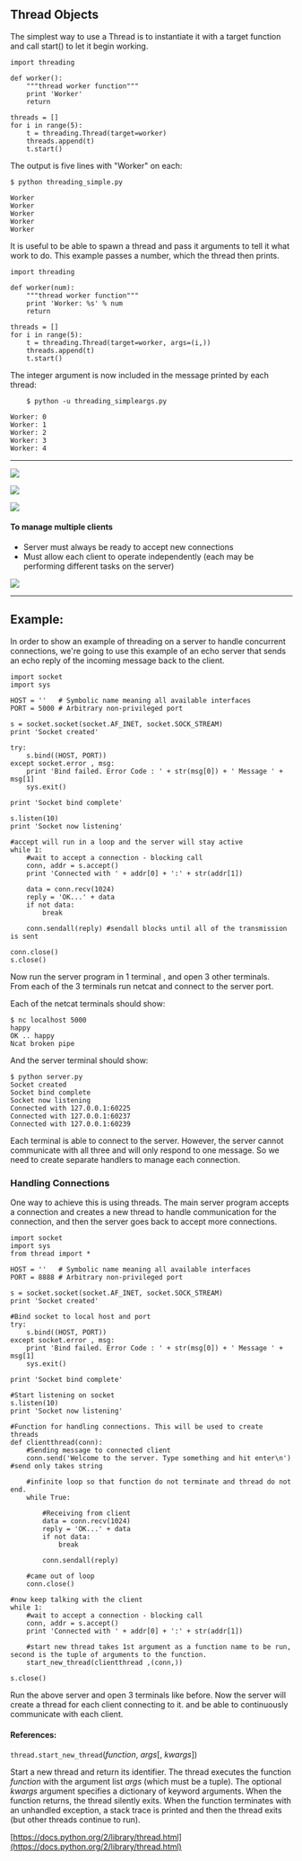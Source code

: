 ## Thread Objects

The simplest way to use a Thread is to instantiate it with a target function and call start\(\) to let it begin working.

```
import threading

def worker():
    """thread worker function"""
    print 'Worker'
    return

threads = []
for i in range(5):
    t = threading.Thread(target=worker)
    threads.append(t)
    t.start()
```

The output is five lines with "Worker" on each:

```
$ python threading_simple.py

Worker
Worker
Worker
Worker
Worker
```

It is useful to be able to spawn a thread and pass it arguments to tell it what work to do. This example passes a number, which the thread then prints.

```
import threading

def worker(num):
    """thread worker function"""
    print 'Worker: %s' % num
    return

threads = []
for i in range(5):
    t = threading.Thread(target=worker, args=(i,))
    threads.append(t)
    t.start()
```

The integer argument is now included in the message printed by each thread:

```
    $ python -u threading_simpleargs.py

Worker: 0
Worker: 1
Worker: 2
Worker: 3
Worker: 4
```

---

![](/assets/conc1.PNG)

![](/assets/conc2.PNG)

![](/assets/conc3.PNG)

#### To manage multiple clients

* Server must always be ready to accept new connections
* Must allow each client to operate independently \(each may be performing different tasks on the server\) 

![](/assets/conc4.PNG)

---

## Example:

In order to show an example of threading on a server to handle concurrent connections, we're going to use this example of an echo server that sends an echo reply of the incoming message back to the client.

```
import socket
import sys

HOST = ''   # Symbolic name meaning all available interfaces
PORT = 5000 # Arbitrary non-privileged port

s = socket.socket(socket.AF_INET, socket.SOCK_STREAM)
print 'Socket created'

try:
    s.bind((HOST, PORT))
except socket.error , msg:
    print 'Bind failed. Error Code : ' + str(msg[0]) + ' Message ' + msg[1]
    sys.exit()

print 'Socket bind complete'

s.listen(10)
print 'Socket now listening'

#accept will run in a loop and the server will stay active
while 1:
    #wait to accept a connection - blocking call
    conn, addr = s.accept()
    print 'Connected with ' + addr[0] + ':' + str(addr[1])

    data = conn.recv(1024)
    reply = 'OK...' + data
    if not data: 
        break

    conn.sendall(reply) #sendall blocks until all of the transmission is sent

conn.close()
s.close()
```

Now run the server program in 1 terminal , and open 3 other terminals.  
From each of the 3 terminals run netcat and connect to the server port.

Each of the netcat terminals should show:

```
$ nc localhost 5000
happy
OK .. happy
Ncat broken pipe
```

And the server terminal should show:

```
$ python server.py
Socket created
Socket bind complete
Socket now listening
Connected with 127.0.0.1:60225
Connected with 127.0.0.1:60237
Connected with 127.0.0.1:60239
```

Each terminal is able to connect to the server.  However, the server cannot communicate with all three and will only respond to one message. So we need to create separate handlers to manage each connection.

### Handling Connections

One way to achieve this is using threads. The main server program accepts a connection and creates a new thread to handle communication for the connection, and then the server goes back to accept more connections.

```
import socket
import sys
from thread import *

HOST = ''   # Symbolic name meaning all available interfaces
PORT = 8888 # Arbitrary non-privileged port

s = socket.socket(socket.AF_INET, socket.SOCK_STREAM)
print 'Socket created'

#Bind socket to local host and port
try:
    s.bind((HOST, PORT))
except socket.error , msg:
    print 'Bind failed. Error Code : ' + str(msg[0]) + ' Message ' + msg[1]
    sys.exit()

print 'Socket bind complete'

#Start listening on socket
s.listen(10)
print 'Socket now listening'

#Function for handling connections. This will be used to create threads
def clientthread(conn):
    #Sending message to connected client
    conn.send('Welcome to the server. Type something and hit enter\n') #send only takes string

    #infinite loop so that function do not terminate and thread do not end.
    while True:

        #Receiving from client
        data = conn.recv(1024)
        reply = 'OK...' + data
        if not data: 
            break

        conn.sendall(reply)

    #came out of loop
    conn.close()

#now keep talking with the client
while 1:
    #wait to accept a connection - blocking call
    conn, addr = s.accept()
    print 'Connected with ' + addr[0] + ':' + str(addr[1])

    #start new thread takes 1st argument as a function name to be run, second is the tuple of arguments to the function.
    start_new_thread(clientthread ,(conn,))

s.close()
```

Run the above server and open 3 terminals like before. Now the server will create a thread for each client connecting to it. and be able to continuously communicate with each client.

#### References:

`thread.start_new_thread`\(_function_, _args_\[, _kwargs_\]\)

Start a new thread and return its identifier. The thread executes the function _function_ with the argument list _args_ \(which must be a tuple\). The optional _kwargs_ argument specifies a dictionary of keyword arguments. When the function returns, the thread silently exits. When the function terminates with an unhandled exception, a stack trace is printed and then the thread exits \(but other threads continue to run\).

[https://docs.python.org/2/library/thread.html](https://docs.python.org/2/library/thread.html)

